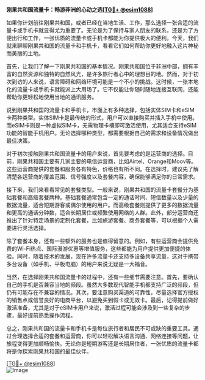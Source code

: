 **刚果共和国流量卡：畅游非洲的心动之选[[TG💪+ @esim1088](https://t.me/s/esim1088)]**

如果你计划前往刚果共和国，或者已经在当地生活、工作，那么选择一张合适的流量卡或手机卡就显得尤为重要了。无论是为了保持与家人朋友的联系，还是为了方便出行和工作，一张优质的流量卡或手机卡都能为你提供极大的便利。今天，我们就来聊聊刚果共和国的流量卡和手机卡，看看它们如何帮助你更好地融入这片神秘而美丽的土地。

首先，让我们了解一下刚果共和国的基本情况。刚果共和国位于非洲中部，拥有丰富的自然资源和独特的自然风光，是许多旅行者心中的理想目的地。然而，对于初次到访的人来说，语言障碍和网络环境可能是一个不小的挑战。这时候，一张本地化的流量卡或手机卡就能派上大用场了。它不仅能让你随时随地连接互联网，还能帮助你更轻松地使用当地的通讯服务。

说到刚果共和国的流量卡和手机卡，市面上有多种选择，包括实体SIM卡和eSIM卡两种类型。实体SIM卡是最传统的形式，用户可以直接购买并插入手机中使用。而eSIM卡则是一种虚拟SIM卡，无需物理卡槽即可激活使用，尤其适合支持eSIM功能的智能手机用户。无论选择哪种类型，都需要根据自己的需求和设备情况做出最佳决策。

对于初次接触刚果共和国流量卡的用户来说，首先要考虑的是运营商的选择。目前，刚果共和国主要有几家主要的电信运营商，比如Airtel、Orange和Moov等。这些运营商提供的套餐和服务各有特色，价格也有所不同。在选择时，建议先了解清楚各运营商的覆盖范围、信号强度以及套餐内容，确保能够满足你的日常需求。

接下来，我们来看看常见的套餐类型。一般来说，刚果共和国的流量卡套餐分为基础套餐和高级套餐两种。基础套餐通常包含一定的通话时间、短信数量以及少量的数据流量，适合短期游客或偶尔使用的用户。而高级套餐则提供了更多的数据流量和更高的通话分钟数，适合长期居住或频繁使用网络的人群。此外，部分运营商还推出了针对特定场景的定制化套餐，比如旅游套餐、商务套餐等，可以根据个人需要进行灵活选择。

除了套餐本身，还有一些额外的服务也是值得留意的。例如，有些运营商会提供免费的Wi-Fi热点、国际漫游优惠等增值服务，这些都能为用户提供更加便捷的体验。同时，随着技术的发展，现在许多流量卡还支持多设备共享流量，这对于携带多台设备（如手机、平板电脑）的用户来说无疑是一大福音。

当然，在选择刚果共和国流量卡的过程中，还有一些细节需要注意。首先，要确认自己的手机是否兼容当地的频段。虽然大多数现代智能手机都支持广泛的频段，但仍有可能存在不兼容的情况。其次，要注意购买渠道的可靠性，尽量选择官方授权的销售点或信誉良好的电商平台，以避免买到假卡或无效卡。最后，记得提前做好激活准备，尤其是对于eSIM卡用户来说，激活过程可能会涉及到一些复杂的步骤，最好提前熟悉操作流程。

总之，刚果共和国的流量卡和手机卡是每位旅行者和居民不可或缺的重要工具。通过合理选择合适的套餐和运营商，你可以轻松解决语言沟通、网络连接等问题，让旅程变得更加顺畅愉快。无论你是短期游客还是长期居住者，一张优质的流量卡都将是你探索刚果共和国的最佳伙伴。

[[TG💪+ @esim1088](https://t.me/s/esim1088)]  
![Image](https://i.postimg.cc/4NQfJmqS/Snipaste-2025-05-13-00-14-12.png)